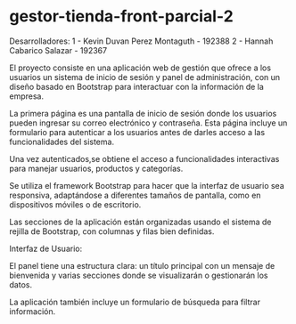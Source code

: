 # gestor-tienda-front-parcial-2

Desarrolladores: 1 - Kevin Duvan Perez Montaguth - 192388
                 2 - Hannah Cabarico Salazar - 192367



El proyecto consiste en una aplicación web de gestión que ofrece a los usuarios un sistema de inicio de sesión y panel de administración, con un diseño basado en Bootstrap para interactuar con la información de la empresa.

La primera página es una pantalla de inicio de sesión donde los usuarios pueden ingresar su correo electrónico y contraseña. Esta página incluye un formulario para autenticar a los usuarios antes de darles acceso a las funcionalidades del sistema.


Una vez autenticados,se obtiene el acceso a funcionalidades interactivas para manejar usuarios, productos y categorías.

Se utiliza el framework Bootstrap para hacer que la interfaz de usuario sea responsiva, adaptándose a diferentes tamaños de pantalla, como en dispositivos móviles o de escritorio.

Las secciones de la aplicación están organizadas usando el sistema de rejilla de Bootstrap, con columnas y filas bien definidas.

Interfaz de Usuario:

El panel tiene una estructura clara: un título principal con un mensaje de bienvenida y varias secciones donde se visualizarán o gestionarán los datos.

La aplicación también incluye un formulario de búsqueda para filtrar información.
